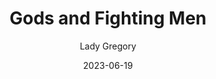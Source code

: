 ---
title: Gods and Fighting Men
book: gods-and-fighting-men
author: Lady Gregory
kindle: false
spoilers: false
date: 2023-06-19
---